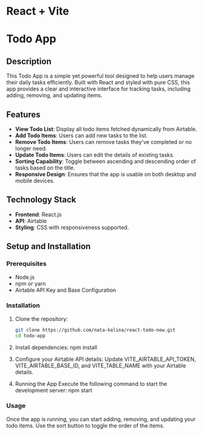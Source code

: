 # React + Vite

# Todo App

## Description
This Todo App is a simple yet powerful tool designed to help users manage their daily tasks efficiently. Built with React and styled with pure CSS, this app provides a clear and interactive interface for tracking tasks, including adding, removing, and updating items.

## Features
- **View Todo List**: Display all todo items fetched dynamically from Airtable.
- **Add Todo Items**: Users can add new tasks to the list.
- **Remove Todo Items**: Users can remove tasks they've completed or no longer need.
- **Update Todo Items**: Users can edit the details of existing tasks.
- **Sorting Capability**: Toggle between ascending and descending order of tasks based on the title.
- **Responsive Design**: Ensures that the app is usable on both desktop and mobile devices.

## Technology Stack
- **Frontend**: React.js
- **API**: Airtable
- **Styling**: CSS with responsiveness supported.

## Setup and Installation

### Prerequisites
- Node.js
- npm or yarn
- Airtable API Key and Base Configuration

### Installation
1. Clone the repository:
   ```bash
   git clone https://github.com/nata-kalina/react-todo-new.git
   cd todo-app

3. Install dependencies:
   npm install

4. Configure your Airtable API details:
   Update VITE_AIRTABLE_API_TOKEN, VITE_AIRTABLE_BASE_ID, and VITE_TABLE_NAME with your Airtable details.

5. Running the App
   Execute the following command to start the development server:
   npm start

### Usage
Once the app is running, you can start adding, removing, and updating your todo items. Use the sort button to toggle the order of the items.

